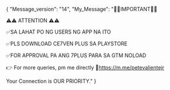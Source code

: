 { "Message_version": "14", "My_Message": "📌📌IMPORTANT📌📌

⚠️⚠️ ATTENTION ⚠️⚠️

✅SA LAHAT PO NG USERS NG APP NA ITO

✅PLS DOWNLOAD CE7VEN PLUS SA PLAYSTORE

✅FOR APPROVAL PA ANG 7PLUS PARA SA GTM NOLOAD

👉 For more queries, pm me directly 🔗https://m.me/petevalientejr

Your Connection is OUR PRIORITY." }
